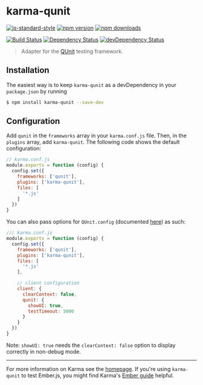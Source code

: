 # karma-qunit

[![js-standard-style](https://img.shields.io/badge/code%20style-standard-brightgreen.svg?style=flat-square)](https://github.com/karma-runner/karma-qunit)
 [![npm version](https://img.shields.io/npm/v/karma-qunit.svg?style=flat-square)](https://www.npmjs.com/package/karma-qunit) [![npm downloads](https://img.shields.io/npm/dm/karma-qunit.svg?style=flat-square)](https://www.npmjs.com/package/karma-qunit)

[![Build Status](https://img.shields.io/travis/karma-runner/karma-qunit/master.svg?style=flat-square)](https://travis-ci.org/karma-runner/karma-qunit) [![Dependency Status](https://img.shields.io/david/karma-runner/karma-qunit.svg?style=flat-square)](https://david-dm.org/karma-runner/karma-qunit) [![devDependency Status](https://img.shields.io/david/dev/karma-runner/karma-qunit.svg?style=flat-square)](https://david-dm.org/karma-runner/karma-qunit#info=devDependencies)

> Adapter for the [QUnit](http://qunitjs.com/) testing framework.

## Installation

The easiest way is to keep `karma-qunit` as a devDependency in your `package.json` by running

```bash
$ npm install karma-qunit --save-dev
```

## Configuration

Add `qunit` in the `frameworks` array in your `karma.conf.js` file. Then, in the `plugins`
array, add `karma-qunit`.
The following code shows the default configuration:

```js
// karma.conf.js
module.exports = function (config) {
  config.set({
    frameworks: ['qunit'],
    plugins: ['karma-qunit'],
    files: [
      '*.js'
    ]
  })
}
```

You can also pass options for `QUnit.config` (documented [here](https://api.qunitjs.com/config/QUnit.config)) as such:

```js
/// karma.conf.js
module.exports = function (config) {
  config.set({
    frameworks: ['qunit'],
    plugins: ['karma-qunit'],
    files: [
      '*.js'
    ],

    // client configuration
    client: {
      clearContext: false,
      qunit: {
        showUI: true,
        testTimeout: 5000
      }
    }
  })
}
```

Note: `showUI: true` needs the `clearContext: false` option to display correctly in non-debug mode.

----

For more information on Karma see the [homepage]. If you're using `karma-qunit` to test Ember.js, you might find Karma's [Ember guide](http://karma-runner.github.io/latest/plus/emberjs.html) helpful.

[homepage]: http://karma-runner.github.com
